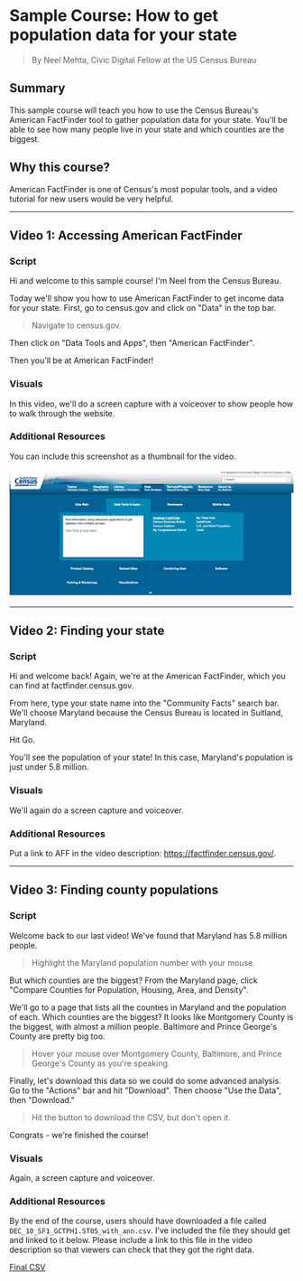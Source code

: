 # Sample Course: How to get population data for your state
> By Neel Mehta, Civic Digital Fellow at the US Census Bureau

## Summary

This sample course will teach you how to use the Census Bureau's American FactFinder tool to gather population data for your state. You'll be able to see how many people live in your state and which counties are the biggest.

## Why this course?

American FactFinder is one of Census's most popular tools, and a video tutorial for new users would be very helpful.

---


## Video 1: Accessing American FactFinder

### Script

Hi and welcome to this sample course! I'm Neel from the Census Bureau.

Today we'll show you how to use American FactFinder to get income data for your state. First, go to census.gov and click on "Data" in the top bar.

> Navigate to census.gov.

Then click on "Data Tools and Apps", then "American FactFinder".

Then you'll be at American FactFinder!

### Visuals

In this video, we'll do a screen capture with a voiceover to show people how to walk through the website.

### Additional Resources

You can include this screenshot as a thumbnail for the video.

![Screenshot of finding American FactFinder](resources/finding-aff.png)


---

## Video 2: Finding your state

### Script

Hi and welcome back! Again, we're at the American FactFinder, which you can find at factfinder.census.gov.

From here, type your state name into the "Community Facts" search bar. We'll choose Maryland because the Census Bureau is located in Suitland, Maryland.

Hit Go.

You'll see the population of your state! In this case, Maryland's population is just under 5.8 million.

### Visuals

We'll again do a screen capture and voiceover.

### Additional Resources

Put a link to AFF in the video description: <https://factfinder.census.gov/>.


---

## Video 3: Finding county populations

### Script

Welcome back to our last video! We've found that Maryland has 5.8 million people.

> Highlight the Maryland population number with your mouse.

But which counties are the biggest? From the Maryland page, click "Compare Counties for Population, Housing, Area, and Density".

We'll go to a page that lists all the counties in Maryland and the population of each. Which counties are the biggest? It looks like Montgomery County is the biggest, with almost a million people. Baltimore and Prince George's County are pretty big too.

> Hover your mouse over Montgomery County, Baltimore, and Prince George's County as you're speaking.

Finally, let's download this data so we could do some advanced analysis. Go to the "Actions" bar and hit "Download". Then choose "Use the Data", then "Download."

> Hit the button to download the CSV, but don't open it.

Congrats - we're finished the course!

### Visuals

Again, a screen capture and voiceover.

### Additional Resources

By the end of the course, users should have downloaded a file called `DEC_10_SF1_GCTPH1.ST05_with_ann.csv`. I've included the file they should get and linked to it below. Please include a link to this file in the video description so that viewers can check that they got the right data.

[Final CSV](resources/DEC_10_SF1_GCTPH1.ST05_with_ann.csv)
